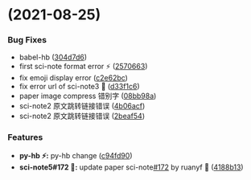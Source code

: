 #  (2021-08-25)


### Bug Fixes

* babel-hb ([304d7d6](https://github.com/yancqS/blog-container/commit/304d7d65380de4685e096c27b575ed9872064b62))
* first sci-note format error :zap: ([2570663](https://github.com/yancqS/blog-container/commit/2570663809903ab861b59685f945ddc7854b550c))
* fix emoji display error ([c2e62bc](https://github.com/yancqS/blog-container/commit/c2e62bc055cdbb53d94ad496f75ff89433ae3f48))
* fix error url of sci-note3 :bug: ([d33f1c6](https://github.com/yancqS/blog-container/commit/d33f1c6bb7b5443ae5158fc2fd5deda61fa525bd))
* paper image compress 错别字 ([08bb98a](https://github.com/yancqS/blog-container/commit/08bb98a68011d1bce1b78dee1f121e66ea4a61a8))
* sci-note2 原文跳转链接错误 ([4b06acf](https://github.com/yancqS/blog-container/commit/4b06acf84e355b757870227a3941ee95625afd0c))
* sci-note2 原文跳转链接错误 ([2beaf54](https://github.com/yancqS/blog-container/commit/2beaf54d56137db673bf02837816f3779d27600e))


### Features

* **py-hb :zap::** py-hb change ([c94fd90](https://github.com/yancqS/blog-container/commit/c94fd902becbf208404fd8043247302cf78e87dd))
* **sci-note5#172 :100::** update paper sci-note[#172](https://github.com/yancqS/blog-container/issues/172) by ruanyf :rocket: ([4188b13](https://github.com/yancqS/blog-container/commit/4188b13803ff7006f92901ef2135cb8fe39e199e))



